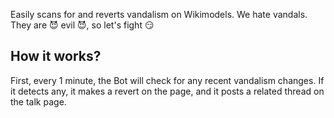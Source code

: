 
Easily scans for and reverts vandalism on Wikimodels. We hate vandals. They are 😈 evil 😈, so let's fight 😏
## How it works?
First, every 1 minute, the Bot will check for any recent vandalism changes. If it detects any, it makes a revert on the page, and it posts a related thread on the talk page.
